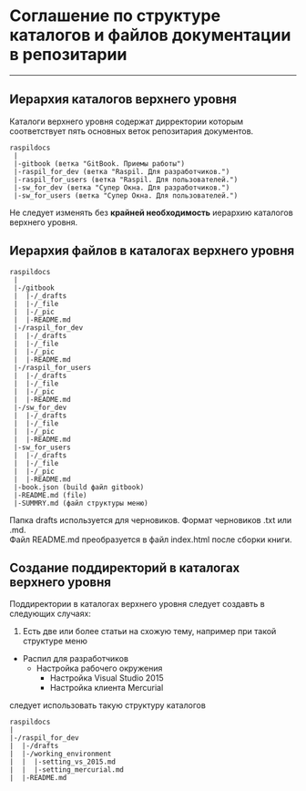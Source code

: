 # Соглашение по структуре каталогов и файлов документации в репозитарии

---

## Иерархия каталогов верхнего уровня

Каталоги верхнего уровня содержат дирректории которым соответствует пять основных
веток репозитария документов.

```text
raspildocs
 |
 |-gitbook (ветка "GitBook. Приемы работы")
 |-raspil_for_dev (ветка "Raspil. Для разработчиков.")
 |-raspil_for_users (ветка "Raspil. Для пользователей.")
 |-sw_for_dev (ветка "Cупер Окна. Для разработчиков.")
 |-sw_for_users (ветка "Cупер Окна. Для пользователей.")
```

Не следует изменять без **крайней необходимость** иерархию каталогов верхнего уровня.

## Иерархия файлов в каталогах верхнего уровня

```text
raspildocs
 |
 |-/gitbook
 |  |-/_drafts
 |  |-/_file
 |  |-/_pic
 |  |-README.md
 |-/raspil_for_dev
 |  |-/_drafts
 |  |-/_file
 |  |-/_pic
 |  |-README.md
 |-/raspil_for_users
 |  |-/_drafts
 |  |-/_file
 |  |-/_pic
 |  |-README.md
 |-/sw_for_dev
 |  |-/_drafts
 |  |-/_file
 |  |-/_pic
 |  |-README.md
 |-sw_for_users
 |  |-/_drafts
 |  |-/_file
 |  |-/_pic
 |  |-README.md
 |-book.json (build файл gitbook)
 |-README.md (file)
 |-SUMMRY.md (файл структуры меню)
```

Папка drafts используется для черновиков. Формат черновиков .txt или .md.  
Файл README.md преобразуется в файл index.html после сборки книги.


## Создание поддиректорий в каталогах верхнего уровня

Поддиректории в каталогах верхнего уровня следует создавть в следующих случаях:

1. Есть две или более статьи на схожую тему, например при такой структуре меню

* Распил для разработчиков
  * Настройка рабочего окружения
    * Настройка Visual Studio 2015
    * Настройка клиента Mercurial

 следует использовать такую структуру каталогов

 ```text
 raspildocs
 |
 |-/raspil_for_dev
 |  |-/drafts
 |  |-/working_environment
 |  |  |-setting_vs_2015.md
 |  |  |-setting_mercurial.md
 |  |-README.md
 ```
<!--//TODO подумать над структурой для "Настройки рабочего окружения 
нужно будет делать файл Readme и прочее ???-->